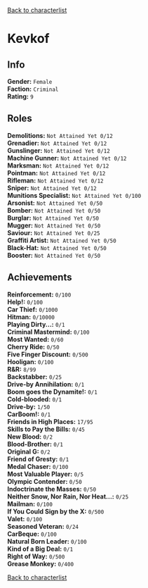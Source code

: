 [Back to characterlist](../Overview.md)

# Kevkof

## Info

**Gender:** `Female`  
**Faction:** `Criminal`  
**Rating:** `9`  

## Roles

**Demolitions:** `Not Attained Yet 0/12`  
**Grenadier:** `Not Attained Yet 0/12`  
**Gunslinger:** `Not Attained Yet 0/12`  
**Machine Gunner:** `Not Attained Yet 0/12`  
**Marksman:** `Not Attained Yet 0/12`  
**Pointman:** `Not Attained Yet 0/12`  
**Rifleman:** `Not Attained Yet 0/12`  
**Sniper:** `Not Attained Yet 0/12`  
**Munitions Specialist:** `Not Attained Yet 0/100`  
**Arsonist:** `Not Attained Yet 0/50`  
**Bomber:** `Not Attained Yet 0/50`  
**Burglar:** `Not Attained Yet 0/50`  
**Mugger:** `Not Attained Yet 0/50`  
**Saviour:** `Not Attained Yet 0/25`  
**Graffiti Artist:** `Not Attained Yet 0/50`  
**Black-Hat:** `Not Attained Yet 0/50`  
**Booster:** `Not Attained Yet 0/50`  

## Achievements

**Reinforcement:**	`0/100`  
**Help!:**	`0/100`  
**Car Thief:**	`0/1000`  
**Hitman:**	`0/10000`  
**Playing Dirty...:**	`0/1`  
**Criminal Mastermind:**	`0/100`  
**Most Wanted:**	`0/60`  
**Cherry Ride:**	`0/50`  
**Five Finger Discount:**	`0/500`  
**Hooligan:**	`0/100`  
**R&R:**	`8/99`  
**Backstabber:**	`0/25`  
**Drive-by Annihilation:**	`0/1`  
**Boom goes the Dynamite!:**	`0/1`  
**Cold-blooded:**	`0/1`  
**Drive-by:**	`1/50`  
**CarBoom!:**	`0/1`  
**Friends in High Places:**	`17/95`  
**Skills to Pay the Bills:**	`0/45`  
**New Blood:**	`0/2`  
**Blood-Brother:**	`0/1`  
**Original G:**	`0/2`  
**Friend of Gresty:**	`0/1`  
**Medal Chaser:**	`0/100`  
**Most Valuable Player:**	`0/5`  
**Olympic Contender:**	`0/50`  
**Indoctrinate the Masses:**	`0/50`  
**Neither Snow, Nor Rain, Nor Heat...:**	`0/25`  
**Mailman:**	`0/100`  
**If You Could Sign by the X:**	`0/500`  
**Valet:**	`0/100`  
**Seasoned Veteran:**	`0/24`  
**CarBeque:**	`0/100`  
**Natural Born Leader:**	`0/100`  
**Kind of a Big Deal:**	`0/1`  
**Right of Way:**	`0/500`  
**Grease Monkey:**	`0/400`  

[Back to characterlist](../Overview.md)
